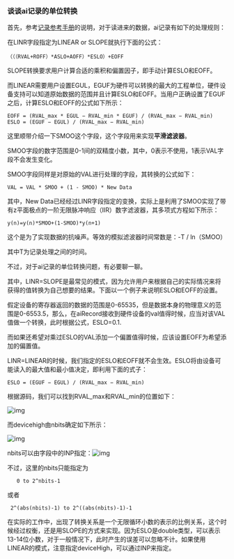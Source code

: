 ### 谈谈ai记录的单位转换

首先，参考[记录参考手册](https://epics.anl.gov/base/R3-15/8-docs/aiRecord.html)的说明，对于读进来的数据，ai记录有如下的处理规则：

在LINR字段指定为LINEAR or SLOPE就执行下面的公式：

```
（（（RVAL+ROFF）*ASLO+AOFF）*ESLO）+EOFF
```

SLOPE转换要求用户计算合适的乘积和偏置因子，即手动计算ESLO和EOFF。

而LINEAR需要用户设置EGUL，EGUF为硬件可以转换的最大的工程单位，硬件设备支持可以知道原始数据的范围并且计算ESLO和EOFF。当用户正确设置了EGUF之后，计算ESLO和EOFF的公式如下所示：

```
EOFF = (RVAL_max * EGUL − RVAL_min * EGUF) / (RVAL_max − RVAL_min)
ESLO = (EGUF − EGUL) / (RVAL_max − RVAL_min)
```

这里顺带介绍一下SMOO这个字段，这个字段用来实现**平滑滤波器**。

SMOO字段的数字范围是0-1间的双精度小数，其中，0表示不使用，1表示VAL字段不会发生变化。

SMOO字段同样是对原始的VAL进行处理的字段，其转换的公式如下：

```
VAL = VAL * SMOO + (1 - SMOO) * New Data
```

其中，New Data已经经过LINR字段指定的变换，实际上是利用了SMOO实现了带有z平面极点的一阶无限脉冲响应（IIR）数字滤波器，其多项式方程如下所示：

```
y(n)=y(n)*SMOO+(1-SMOO)*y(n+1)
```

这个是为了实现数据的抗噪声。等效的模拟滤波器时间常数是：-T / ln（SMOO）

 其中T为记录处理之间的时间。



不过，对于ai记录的单位转换问题，有必要聊一聊。

其中，LINR=SLOPE是最常见的模式，因为允许用户来根据自己的实际情况来将获得的值转换为自己想要的结果。下面以一个例子来说明ESLO和EOFF的设置。

假定设备的寄存器返回的数据的范围是0-65535，但是数据本身的物理意义的范围是0-6553.5，那么，在aiRecord接收到硬件设备的val值得时候，应当对该VAL值做一个转换，此时根据公式，ESLO=0.1.

而如果还希望对乘过ESLO的VAL添加一个偏置值得时候，应该设置EOFF为希望添加的偏置值。



LINR=LINEAR的时候，我们指定的ESLO和EOFF就不会生效。ESLO将由设备可能读入的最大值和最小值决定，即利用下面的式子：

```
ESLO = (EGUF − EGUL) / (RVAL_max − RVAL_min)
```

根据源码，我们可以找到RVAL_max和RVAL_min的位置如下：

![img](https://s3.us-west-2.amazonaws.com/secure.notion-static.com/7ece0369-8627-40ba-baaf-2aee0e0b3209/Untitled.png?X-Amz-Algorithm=AWS4-HMAC-SHA256&X-Amz-Credential=AKIAT73L2G45O3KS52Y5%2F20201130%2Fus-west-2%2Fs3%2Faws4_request&X-Amz-Date=20201130T090158Z&X-Amz-Expires=86400&X-Amz-Signature=aeb5dcd1ff6fd050790bd0f6860d3f7afc0160145d0b998c956a18d3d928b626&X-Amz-SignedHeaders=host&response-content-disposition=filename%20%3D%22Untitled.png%22)

而devicehigh由nbits确定如下所示：

![img](https://s3.us-west-2.amazonaws.com/secure.notion-static.com/33570929-3981-4c41-a4fa-69184deb0886/Untitled.png?X-Amz-Algorithm=AWS4-HMAC-SHA256&X-Amz-Credential=AKIAT73L2G45O3KS52Y5%2F20201130%2Fus-west-2%2Fs3%2Faws4_request&X-Amz-Date=20201130T090355Z&X-Amz-Expires=86400&X-Amz-Signature=0688f2867c1aeb2acc17cdb8ffc6776f804c14fcf686b1fbb675f4b67d3465b8&X-Amz-SignedHeaders=host&response-content-disposition=filename%20%3D%22Untitled.png%22)

nbits可以由字段中的INP指定：![img](https://s3.us-west-2.amazonaws.com/secure.notion-static.com/ecea364d-f095-46eb-bf30-3c6f3c4feb64/Untitled.png?X-Amz-Algorithm=AWS4-HMAC-SHA256&X-Amz-Credential=AKIAT73L2G45O3KS52Y5%2F20201130%2Fus-west-2%2Fs3%2Faws4_request&X-Amz-Date=20201130T090458Z&X-Amz-Expires=86400&X-Amz-Signature=70a7755589f3573e70d9f86ea41b8eb0db820858b5d38433fd41e22c852fc9c1&X-Amz-SignedHeaders=host&response-content-disposition=filename%20%3D%22Untitled.png%22)

不过，这里的nbits只能指定为

```
   0 to 2^nbits-1
```

或者

```
 2^(abs(nbits)-1) to 2^((abs(nbits)-1)-1
```



在实际的工作中，出现了转换关系是一个无限循环小数的表示的比例关系，这个时候经过权衡，还是用SLOPE的方式来实现。因为ESLO是double类型，可以表示13-14位小数，对于一般情况下，此时产生的误差可以忽略不计。如果使用LINEAR的模式，注意指定deviceHigh，可以通过INP来指定。

